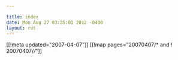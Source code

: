 ```yaml
---

title: index
date: Mon Aug 27 03:35:01 2012 -0400
layout: rut
---
```


[[!meta updated="2007-04-07"]]
[[!map pages="20070407/* and ! 20070407/*/*"]]
